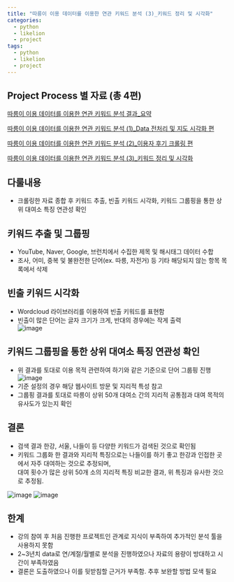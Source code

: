 ```yaml
---
title: "따릉이 이용 데이터를 이용한 연관 키워드 분석 (3)_키워드 정리 및 시각화"
categories:
  - python
  - likelion
  - project
tags:
  - python
  - likelion
  - project
---
```


## Project Process 별 자료 (총 4편)

<a href="https://junuhwang.github.io/python/likelion/project/따릉이-이용-데이터를-이용한-연관-키워드-분석-결과-요약"> 따릉이 이용 데이터를 이용한 연관 키워드 분석 결과_요약 </a>  

<a href="https://junuhwang.github.io/python/likelion/project/따릉이-이용-데이터를-이용한-연관-키워드-분석-(데이터-전처리-및-자도-시각화)"> 따릉이 이용 데이터를 이용한 연관 키워드 분석 (1)_Data 전처리 및 지도 시각화 편 </a>  

<a href="https://junuhwang.github.io/python/likelion/project/따릉이-이용-데이터를-이용한-연관-키워드-분석-(2)_이용자-후기-크롤링-편"> 따릉이 이용 데이터를 이용한 연관 키워드 분석 (2)_이용자 후기 크롤링 편 </a>  

<a href="https://junuhwang.github.io/python/likelion/project/따릉이-이용-데이터를-이용한-연관-키워드-분석_3-키워드-정리-및-시각화"> 따릉이 이용 데이터를 이용한 연관 키워드 분석 (3)_키워드 정리 및 시각화 </a>  

## 다룰내용
- 크롤링한 자료 종합 후 키워드 추출, 빈출 키워드 시각화, 키워드 그룹핑을 통한 상위 대여소 특징 연관성 확인 

## 키워드 추출 및 그룹핑
- YouTube, Naver, Google, 브런치에서 수집한 제목 및 해시태그 데이터 수합
- 조사, 어미, 중복 및 불완전한 단어(ex. 따릉, 자전거) 등 기타 해당되지 않는 항목 목록에서 삭제

## 빈출 키워드 시각화
- Wordcloud 라이브러리를 이용하여 빈출 키워드를 표현함
- 빈출이 많은 단어는 글자 크기가 크게, 반대의 경우에는 작게 출력  
![image](https://user-images.githubusercontent.com/88296152/133878368-ca54c2c5-d00c-4f6e-933c-de28856190de.png)

## 키워드 그룹핑을 통한 상위 대여소 특징 연관성 확인
- 위 결과를 토대로 이용 목적 관련하여 하기와 같은 기준으로 단어 그룹핑 진행  
![image](https://user-images.githubusercontent.com/88296152/133878013-5ef4ded0-e972-4fb1-917e-825c91f09d7d.png)
- 기준 설정의 경우 해당 웹사이트 방문 및 지리적 특성 참고
- 그룹핑 결과를 토대로 따릉이 상위 50개 대여소 간의 지리적 공통점과 대여 목적의 유사도가 있는지 확인

## 결론
- 검색 결과 한강, 서울, 나들이 등 다양한 키워드가 검색된 것으로 확인됨
- 키워드 그룹화 한 결과와 지리적 특징으로는 나들이를 하기 좋고 한강과 인접한 곳에서 자주 대여하는 것으로 추정되며,  
  대여 횟수가 많은 상위 50개 소의 지리적 특징 비교한 결과, 위 특징과 유사한 것으로 추정됨.

![image](https://user-images.githubusercontent.com/88296152/133878554-d5b389e7-acf6-4498-a825-461b219a892d.png)
![image](https://user-images.githubusercontent.com/88296152/133733532-7929273d-4019-4588-a6a2-ffa8acc2e0d9.png)

## 한계
- 강의 참여 후 처음 진행한 프로젝트인 관계로 지식이 부족하여 추가적인 분석 툴을 사용하지 못함
- 2~3년치 data로 연/계절/월별로 분석을 진행하였으나 자료의 용량이 방대하고 시간이 부족하였음
- 결론은 도출하였으나 이를 뒷받침할 근거가 부족함. 추후 보완할 방법 모색 필요

